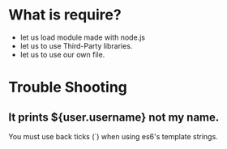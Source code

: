 # What is require?  

- let us load module made with node.js  
- let us to use Third-Party libraries.  
- let us to use our own file.  

# Trouble Shooting  

## It prints ${user.username} not my name.  
You must use back ticks (`) when using es6's template strings.
